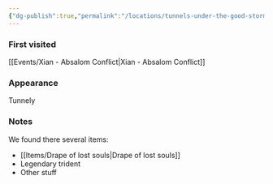 ```yaml
---
{"dg-publish":true,"permalink":"/locations/tunnels-under-the-good-storm-giant-tribe/","tags":["location"],"noteIcon":"location","created":"2024-01-06T14:19:21.224+01:00","updated":"2024-01-06T14:22:31.610+01:00"}
---
```


### First visited
[[Events/Xian - Absalom Conflict\|Xian - Absalom Conflict]]
### Appearance
Tunnely
### Notes
We found there several items:
- [[Items/Drape of lost souls\|Drape of lost souls]]
- Legendary trident
- Other stuff